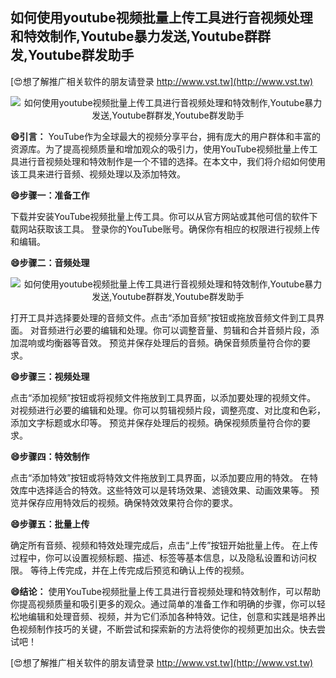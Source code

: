 ## **如何使用youtube视频批量上传工具进行音视频处理和特效制作,Youtube暴力发送,Youtube群群发,Youtube群发助手**

[😍想了解推广相关软件的朋友请登录 http://www.vst.tw](http://www.vst.tw)

 <center><img src="https://vst.tw/MP4/tuiguang/png/4.png" alt="如何使用youtube视频批量上传工具进行音视频处理和特效制作,Youtube暴力发送,Youtube群群发,Youtube群发助手"></center>

**😄引言：**
YouTube作为全球最大的视频分享平台，拥有庞大的用户群体和丰富的资源库。为了提高视频质量和增加观众的吸引力，使用YouTube视频批量上传工具进行音视频处理和特效制作是一个不错的选择。在本文中，我们将介绍如何使用该工具来进行音频、视频处理以及添加特效。

**😄步骤一：准备工作**

下载并安装YouTube视频批量上传工具。你可以从官方网站或其他可信的软件下载网站获取该工具。
登录你的YouTube账号。确保你有相应的权限进行视频上传和编辑。

**😄步骤二：音频处理**

 <center><img src="https://vst.tw/MP4/tuiguang/png/4.png" alt="如何使用youtube视频批量上传工具进行音视频处理和特效制作,Youtube暴力发送,Youtube群群发,Youtube群发助手"></center>

打开工具并选择要处理的音频文件。点击“添加音频”按钮或拖放音频文件到工具界面。
对音频进行必要的编辑和处理。你可以调整音量、剪辑和合并音频片段，添加混响或均衡器等音效。
预览并保存处理后的音频。确保音频质量符合你的要求。

**😄步骤三：视频处理**

点击“添加视频”按钮或将视频文件拖放到工具界面，以添加要处理的视频文件。
对视频进行必要的编辑和处理。你可以剪辑视频片段，调整亮度、对比度和色彩，添加文字标题或水印等。
预览并保存处理后的视频。确保视频质量符合你的要求。

**😄步骤四：特效制作**

点击“添加特效”按钮或将特效文件拖放到工具界面，以添加要应用的特效。
在特效库中选择适合的特效。这些特效可以是转场效果、滤镜效果、动画效果等。
预览并保存应用特效后的视频。确保特效效果符合你的要求。

**😄步骤五：批量上传**

确定所有音频、视频和特效处理完成后，点击“上传”按钮开始批量上传。
在上传过程中，你可以设置视频标题、描述、标签等基本信息，以及隐私设置和访问权限。
等待上传完成，并在上传完成后预览和确认上传的视频。

**😄结论：**
使用YouTube视频批量上传工具进行音视频处理和特效制作，可以帮助你提高视频质量和吸引更多的观众。通过简单的准备工作和明确的步骤，你可以轻松地编辑和处理音频、视频，并为它们添加各种特效。记住，创意和实践是培养出色视频制作技巧的关键，不断尝试和探索新的方法将使你的视频更加出众。快去尝试吧！

[😍想了解推广相关软件的朋友请登录 http://www.vst.tw](http://www.vst.tw)



